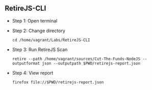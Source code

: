 ## RetireJS-CLI
* Step 1: Open terminal
* Step 2: Change directory

	 `cd /home/vagrant/Labs/RetireJS-CLI`
* Step 3: Run RetireJS Scan 
	
	`retire --path /home/vagrant/sources/Cut-The-Funds-NodeJS --outputformat json --outputpath $PWD/retirejs-report.json`
* Step 4: View report
	
	`firefox file://$PWD/retirejs-report.json`

